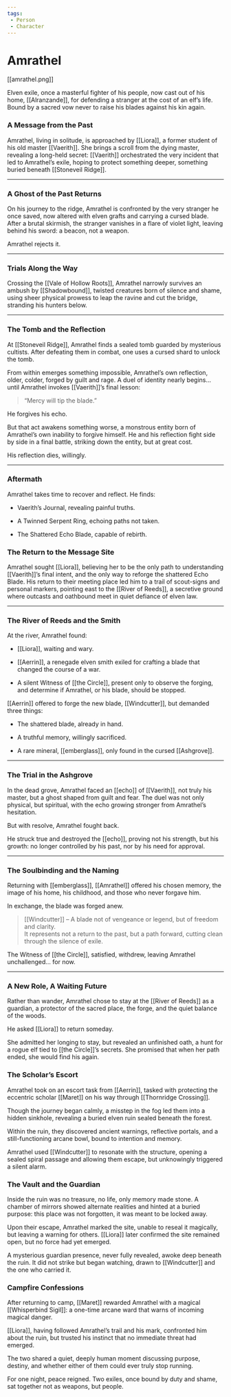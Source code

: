 ```yaml
---
tags:
 - Person
 - Character
---
```



# Amrathel

[[amrathel.png]]

Elven exile, once a masterful fighter of his people, now cast out of his home, [[Alranzande]], for defending a stranger at the cost of an elf’s life. Bound by a sacred vow never to raise his blades against his kin again.

### A Message from the Past
Amrathel, living in solitude, is approached by [[Liora]], a former student of his old master [[Vaerith]]. She brings a scroll from the dying master, revealing a long-held secret: [[Vaerith]] orchestrated the very incident that led to Amrathel’s exile, hoping to protect something deeper, something buried beneath [[Stoneveil Ridge]].

---

### A Ghost of the Past Returns
On his journey to the ridge, Amrathel is confronted by the very stranger he once saved, now altered with elven grafts and carrying a cursed blade. After a brutal skirmish, the stranger vanishes in a flare of violet light, leaving behind his sword: a beacon, not a weapon.

Amrathel rejects it.

---

### Trials Along the Way
Crossing the [[Vale of Hollow Roots]], Amrathel narrowly survives an ambush by [[Shadowbound]], twisted creatures born of silence and shame, using sheer physical prowess to leap the ravine and cut the bridge, stranding his hunters below.

---

### The Tomb and the Reflection
At [[Stoneveil Ridge]], Amrathel finds a sealed tomb guarded by mysterious cultists. After defeating them in combat, one uses a cursed shard to unlock the tomb.

From within emerges something impossible, Amrathel’s own reflection, older, colder, forged by guilt and rage. A duel of identity nearly begins… until Amrathel invokes [[Vaerith]]’s final lesson:

> “Mercy will tip the blade.”

He forgives his echo.

But that act awakens something worse, a monstrous entity born of Amrathel’s own inability to forgive himself. He and his reflection fight side by side in a final battle, striking down the entity, but at great cost.

His reflection dies, willingly.

---

### Aftermath
Amrathel takes time to recover and reflect. He finds:

- Vaerith’s Journal, revealing painful truths.
    
- A Twinned Serpent Ring, echoing paths not taken.
    
- The Shattered Echo Blade, capable of rebirth.

### The Return to the Message Site

Amrathel sought [[Liora]], believing her to be the only path to understanding [[Vaerith]]’s final intent, and the only way to reforge the shattered Echo Blade. His return to their meeting place led him to a trail of scout-signs and personal markers, pointing east to the [[River of Reeds]], a secretive ground where outcasts and oathbound meet in quiet defiance of elven law.

---

### The River of Reeds and the Smith

At the river, Amrathel found:

- [[Liora]], waiting and wary.
    
- [[Aerrin]], a renegade elven smith exiled for crafting a blade that changed the course of a war.
    
- A silent Witness of [[the Circle]], present only to observe the forging, and determine if Amrathel, or his blade, should be stopped.
    

[[Aerrin]] offered to forge the new blade, [[Windcutter]], but demanded three things:

- The shattered blade, already in hand.
    
- A truthful memory, willingly sacrificed.
    
- A rare mineral, [[emberglass]], only found in the cursed [[Ashgrove]].
    

---

### The Trial in the Ashgrove

In the dead grove, Amrathel faced an [[echo]] of [[Vaerith]], not truly his master, but a ghost shaped from guilt and fear. The duel was not only physical, but spiritual, with the echo growing stronger from Amrathel’s hesitation.

But with resolve, Amrathel fought back.

He struck true and destroyed the [[echo]], proving not his strength, but his growth: no longer controlled by his past, nor by his need for approval.

---

### The Soulbinding and the Naming

Returning with [[emberglass]], [[Amrathel]] offered his chosen memory, the image of his home, his childhood, and those who never forgave him.

In exchange, the blade was forged anew.

> [[Windcutter]] – A blade not of vengeance or legend, but of freedom and clarity.  
> It represents not a return to the past, but a path forward, cutting clean through the silence of exile.

The Witness of [[the Circle]], satisfied, withdrew, leaving Amrathel unchallenged... for now.

---

### A New Role, A Waiting Future

Rather than wander, Amrathel chose to stay at the [[River of Reeds]] as a guardian, a protector of the sacred place, the forge, and the quiet balance of the woods.

He asked [[Liora]] to return someday.

She admitted her longing to stay, but revealed an unfinished oath, a hunt for a rogue elf tied to [[the Circle]]’s secrets. She promised that when her path ended, she would find his again.

### The Scholar’s Escort
Amrathel took on an escort task from [[Aerrin]], tasked with protecting the eccentric scholar [[Maret]] on his way through [[Thornridge Crossing]].

Though the journey began calmly, a misstep in the fog led them into a hidden sinkhole, revealing a buried elven ruin sealed beneath the forest.

Within the ruin, they discovered ancient warnings, reflective portals, and a still-functioning arcane bowl, bound to intention and memory.

Amrathel used [[Windcutter]] to resonate with the structure, opening a sealed spiral passage and allowing them escape, but unknowingly triggered a silent alarm.

### The Vault and the Guardian
Inside the ruin was no treasure, no life, only memory made stone. A chamber of mirrors showed alternate realities and hinted at a buried purpose: this place was not forgotten, it was meant to be locked away.

Upon their escape, Amrathel marked the site, unable to reseal it magically, but leaving a warning for others. [[Liora]] later confirmed the site remained open, but no force had yet emerged.

A mysterious guardian presence, never fully revealed, awoke deep beneath the ruin. It did not strike but began watching, drawn to [[Windcutter]] and the one who carried it.

### Campfire Confessions
After returning to camp, [[Maret]] rewarded Amrathel with a magical [[Whisperbind Sigil]]: a one-time arcane ward that warns of incoming magical danger.

[[Liora]], having followed Amrathel’s trail and his mark, confronted him about the ruin, but trusted his instinct that no immediate threat had emerged.

The two shared a quiet, deeply human moment discussing purpose, destiny, and whether either of them could ever truly stop running.

For one night, peace reigned. Two exiles, once bound by duty and shame, sat together not as weapons, but people.